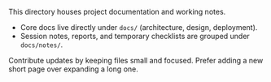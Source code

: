 This directory houses project documentation and working notes.

- Core docs live directly under `docs/` (architecture, design, deployment).
- Session notes, reports, and temporary checklists are grouped under `docs/notes/`.

Contribute updates by keeping files small and focused. Prefer adding a new
short page over expanding a long one.
